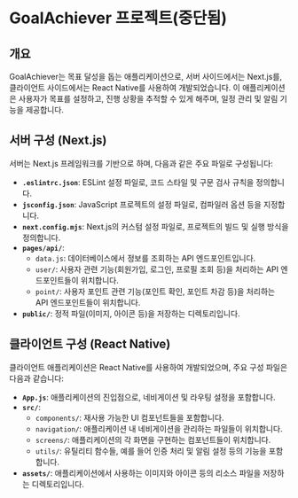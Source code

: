 # GoalAchiever 프로젝트(중단됨)

## 개요

GoalAchiever는 목표 달성을 돕는 애플리케이션으로, 서버 사이드에서는 Next.js를, 클라이언트 사이드에서는 React Native를 사용하여 개발되었습니다. 이 애플리케이션은 사용자가 목표를 설정하고, 진행 상황을 추적할 수 있게 해주며, 일정 관리 및 알림 기능을 제공합니다.

## 서버 구성 (Next.js)

서버는 Next.js 프레임워크를 기반으로 하며, 다음과 같은 주요 파일로 구성됩니다:

- **`.eslintrc.json`**: ESLint 설정 파일로, 코드 스타일 및 구문 검사 규칙을 정의합니다.
- **`jsconfig.json`**: JavaScript 프로젝트의 설정 파일로, 컴파일러 옵션 등을 지정합니다.
- **`next.config.mjs`**: Next.js의 커스텀 설정 파일로, 프로젝트의 빌드 및 실행 방식을 정의합니다.
- **`pages/api/`**:
  - `data.js`: 데이터베이스에서 정보를 조회하는 API 엔드포인트입니다.
  - `user/`: 사용자 관련 기능(회원가입, 로그인, 프로필 조회 등)을 처리하는 API 엔드포인트들이 위치합니다.
  - `point/`: 사용자 포인트 관련 기능(포인트 확인, 포인트 차감 등)을 처리하는 API 엔드포인트들이 위치합니다.
- **`public/`**: 정적 파일(이미지, 아이콘 등)을 저장하는 디렉토리입니다.

## 클라이언트 구성 (React Native)

클라이언트 애플리케이션은 React Native를 사용하여 개발되었으며, 주요 구성 파일은 다음과 같습니다:

- **`App.js`**: 애플리케이션의 진입점으로, 네비게이션 및 라우팅 설정을 포함합니다.
- **`src/`**:
  - `components/`: 재사용 가능한 UI 컴포넌트들을 포함합니다.
  - `navigation/`: 애플리케이션 내 네비게이션을 관리하는 파일들이 위치합니다.
  - `screens/`: 애플리케이션의 각 화면을 구현하는 컴포넌트들이 위치합니다.
  - `utils/`: 유틸리티 함수들, 예를 들어 인증 처리 및 알림 설정 등의 기능을 포함합니다.
- **`assets/`**: 애플리케이션에서 사용하는 이미지와 아이콘 등의 리소스 파일을 저장하는 디렉토리입니다.

